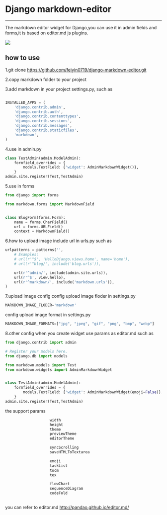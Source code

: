 # Django markdown-editor

------------
The markdown editor widget for Django,you can use it in admin fields and forms,it is based on editor.md js plugins.


![](https://raw.githubusercontent.com/feiyin0719/django-markdown-editor/master/markdown.png)

## how to use
1.git clone https://github.com/feiyin0719/django-markdown-editor.git

2.copy markdown folder to your project

3.add markdown in your project settings.py, such as
```python

INSTALLED_APPS = (
    'django.contrib.admin',
    'django.contrib.auth',
    'django.contrib.contenttypes',
    'django.contrib.sessions',
    'django.contrib.messages',
    'django.contrib.staticfiles',
    'markdown',
)
```
4.use in admin.py
```python
class TestAdmin(admin.ModelAdmin):
    formfield_overrides = {
        models.TextField: {'widget': AdminMarkdownWidget()},
    }
admin.site.register(Test,TestAdmin)
```
5.use in forms

```python
from django import forms

from markdown.forms import MarkdownField


class BlogForm(forms.Form):
    name = forms.CharField()
    url = forms.URLField()
    context = MarkdownField()
```
6.how to upload image
include url in urls.py such as
```python
urlpatterns = patterns('',
    # Examples:
    # url(r'^$', 'HelloDjango.views.home', name='home'),
    # url(r'^blog/', include('blog.urls')),

    url(r'^admin/', include(admin.site.urls)),
	url(r'^$', view.hello),
    url(r'^markdown/', include('markdown.urls')),
)
```
7.upload image config
config upload image floder in settings.py
```python
MARKDOWN_IMAGE_FLODER='markdown'
```
config upload image format in settings.py
```python
MARKDOWN_IMAGE_FORMATS=["jpg", "jpeg", "gif", "png", "bmp", "webp"]
```
8.other config
when you create widget use params as editor.md
such as
```python
from django.contrib import admin

# Register your models here.
from django.db import models

from markdown.models import Test
from markdown.widgets import AdminMarkdownWidget


class TestAdmin(admin.ModelAdmin):
    formfield_overrides = {
        models.TextField: {'widget': AdminMarkdownWidget(emoji=False)},
    }
admin.site.register(Test,TestAdmin)
```
the support params
```html
                    width   
                    height 
                    theme 
                    previewTheme
                    editorTheme 

                    syncScrolling
                    saveHTMLToTextarea 

                    emoji
                    taskList
                    tocm
                    tex

                    flowChart
                    sequenceDiagram
                    codeFold
                  


```
you can refer to editor.md http://pandao.github.io/editor.md/
